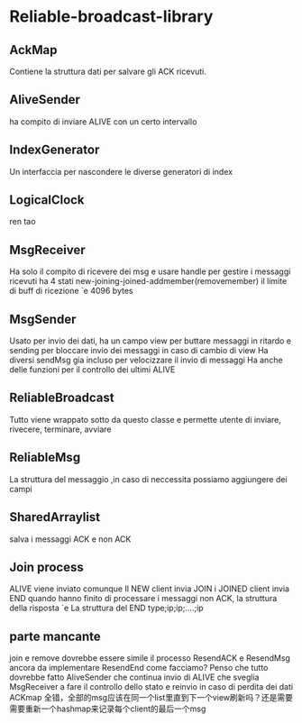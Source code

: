 # Reliable-broadcast-library

## AckMap
Contiene la struttura dati per salvare gli ACK ricevuti. 

## AliveSender
ha compito di inviare ALIVE con un certo intervallo

## IndexGenerator
Un interfaccia per nascondere le diverse generatori di index 

## LogicalClock
ren tao

## MsgReceiver
Ha solo il compito di ricevere dei msg e usare handle per gestire i messaggi ricevuti
ha 4 stati new-joining-joined-addmember(removemember)
il limite di buff di ricezione \`e 4096 bytes

## MsgSender
Usato per invio dei dati, ha un campo view per buttare messaggi in ritardo e sending per bloccare invio dei messaggi
in caso di cambio di view
Ha diversi sendMsg gia incluso per velocizzare il invio di messaggi 
Ha anche delle funzioni per il controllo dei ultimi ALIVE

## ReliableBroadcast 
Tutto viene wrappato sotto da questo classe e permette utente di inviare, rivecere, terminare,  avviare 

## ReliableMsg
La struttura del messaggio ,in caso di neccessita possiamo aggiungere dei campi 

## SharedArraylist
salva i messaggi ACK e non ACK 

## Join process
ALIVE viene inviato comunque 
Il NEW client invia JOIN
i JOINED client invia END quando hanno finito di processare i messaggi non ACK, la struttura della risposta \`e
La struttura del END type;ip;ip;....;ip

## parte mancante
join e remove dovrebbe essere simile il processo
ResendACK e ResendMsg ancora da implementare
ResendEnd come facciamo?
Penso che tutto dovrebbe fatto AliveSender che continua invio di ALIVE che sveglia 
MsgReceiver a fare il controllo dello stato e reinvio in caso di perdita dei dati
ACKmap 全错，全部的msg应该在同一个list里直到下一个view刷新吗？还是需要需要重新一个hashmap来记录每个client的最后一个msg